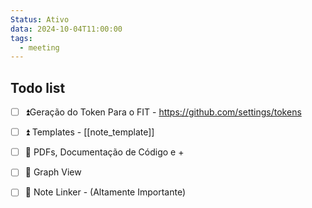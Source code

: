 ```yaml
---
Status: Ativo
data: 2024-10-04T11:00:00
tags:
  - meeting
---
```

## Todo list
- [ ] ⏫Geração do Token Para o FIT - https://github.com/settings/tokens
- [ ] ⏫ Templates - [[note_template]]
- [ ] 🔼 PDFs, Documentação de Código e +
- [ ] 🔼 Graph View
- [ ] 🔽 Note Linker - (Altamente Importante)


